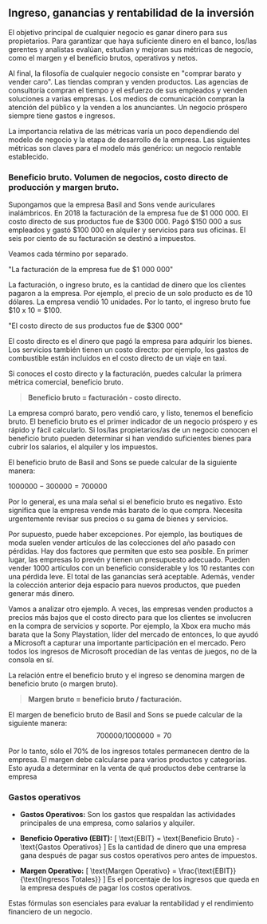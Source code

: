 ## Ingreso, ganancias y rentabilidad de la inversión

El objetivo principal de cualquier negocio es ganar dinero para sus propietarios. Para garantizar que haya suficiente dinero en el banco, los/las gerentes y analistas evalúan, estudian y mejoran sus métricas de negocio, como el margen y el beneficio brutos, operativos y netos.

Al final, la filosofía de cualquier negocio consiste en "comprar barato y vender caro". Las tiendas compran y venden productos. Las agencias de consultoría compran el tiempo y el esfuerzo de sus empleados y venden soluciones a varias empresas. Los medios de comunicación compran la atención del público y la venden a los anunciantes. Un negocio próspero siempre tiene gastos e ingresos.

La importancia relativa de las métricas varía un poco dependiendo del modelo de negocio y la etapa de desarrollo de la empresa. Las siguientes métricas son claves para el modelo más genérico: un negocio rentable establecido.

### Beneficio bruto. Volumen de negocios, costo directo de producción y margen bruto.

Supongamos que la empresa Basil and Sons vende auriculares inalámbricos. En 2018 la facturación de la empresa fue de $1 000 000. El costo directo de sus productos fue de $300 000. Pagó $150 000 a sus empleados y gastó $100 000 en alquiler y servicios para sus oficinas. El seis por ciento de su facturación se destinó a impuestos.

Veamos cada término por separado.

"La facturación de la empresa fue de $1 000 000"

La facturación, o ingreso bruto, es la cantidad de dinero que los clientes pagaron a la empresa. Por ejemplo, el precio de un solo producto es de 10 dólares. La empresa vendió 10 unidades. Por lo tanto, el ingreso bruto fue $10 x 10 = $100.

"El costo directo de sus productos fue de $300 000"

El costo directo es el dinero que pagó la empresa para adquirir los bienes. Los servicios también tienen un costo directo: por ejemplo, los gastos de combustible están incluidos en el costo directo de un viaje en taxi.

Si conoces el costo directo y la facturación, puedes calcular la primera métrica comercial, beneficio bruto. 

> **Beneficio bruto = facturación - costo directo.** 

La empresa compró barato, pero vendió caro, y listo, tenemos el beneficio bruto. El beneficio bruto es el primer indicador de un negocio próspero y es rápido y fácil calcularlo. Si los/las propietarios/as de un negocio conocen el beneficio bruto pueden determinar si han vendido suficientes bienes para cubrir los salarios, el alquiler y los impuestos.

El beneficio bruto de Basil and Sons se puede calcular de la siguiente manera:  

$1 000 000 - 300 000 = 700 000$

Por lo general, es una mala señal si el beneficio bruto es negativo. Esto significa que la empresa vende más barato de lo que compra. Necesita urgentemente revisar sus precios o su gama de bienes y servicios.

Por supuesto, puede haber excepciones. Por ejemplo, las boutiques de moda suelen vender artículos de las colecciones del año pasado con pérdidas. Hay dos factores que permiten que esto sea posible. En primer lugar, las empresas lo prevén y tienen un presupuesto adecuado. Pueden vender 1000 artículos con un beneficio considerable y los 10 restantes con una pérdida leve. El total de las ganancias será aceptable. Además, vender la colección anterior deja espacio para nuevos productos, que pueden generar más dinero.

Vamos a analizar otro ejemplo. A veces, las empresas venden productos a precios más bajos que el costo directo para que los clientes se involucren en la compra de servicios y soporte. Por ejemplo, la Xbox era mucho más barata que la Sony Playstation, líder del mercado de entonces, lo que ayudó a Microsoft a capturar una importante participación en el mercado. Pero todos los ingresos de Microsoft procedían de las ventas de juegos, no de la consola en sí.

La relación entre el beneficio bruto y el ingreso se denomina margen de beneficio bruto (o margen bruto).

> **Margen bruto = beneficio bruto / facturación.**

El margen de beneficio bruto de Basil and Sons se puede calcular de la siguiente manera: $$
700 000 / 1 000 000 = 70%
$$ 

Por lo tanto, sólo el 70% de los ingresos totales permanecen dentro de la empresa. El margen debe calcularse para varios productos y categorías. Esto ayuda a determinar en la venta de qué productos debe centrarse la empresa

### Gastos operativos


- **Gastos Operativos:** Son los gastos que respaldan las actividades principales de una empresa, como salarios y alquiler.
  
- **Beneficio Operativo (EBIT):**
  \[ \text{EBIT} = \text{Beneficio Bruto} - \text{Gastos Operativos} \]
  Es la cantidad de dinero que una empresa gana después de pagar sus costos operativos pero antes de impuestos.

- **Margen Operativo:**
  \[ \text{Margen Operativo} = \frac{\text{EBIT}}{\text{Ingresos Totales}} \]
  Es el porcentaje de los ingresos que queda en la empresa después de pagar los costos operativos.

Estas fórmulas son esenciales para evaluar la rentabilidad y el rendimiento financiero de un negocio.